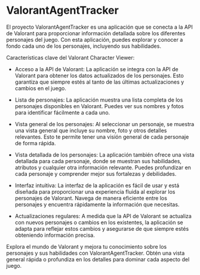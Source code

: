 # ValorantAgentTracker
El proyecto ValorantAgentTracker es una aplicación que se conecta a la API de Valorant para proporcionar información detallada sobre los diferentes personajes del juego. Con esta aplicación, puedes explorar y conocer a fondo cada uno de los personajes, incluyendo sus habilidades.

Características clave del Valorant Character Viewer:

- Acceso a la API de Valorant: La aplicación se integra con la API de Valorant para obtener los datos actualizados de los personajes. Esto garantiza que siempre estés al tanto de las últimas actualizaciones y cambios en el juego.

- Lista de personajes: La aplicación muestra una lista completa de los personajes disponibles en Valorant. Puedes ver sus nombres y fotos para identificar fácilmente a cada uno.

- Vista general de los personajes: Al seleccionar un personaje, se muestra una vista general que incluye su nombre, foto y otros detalles relevantes. Esto te permite tener una visión general de cada personaje de forma rápida.

- Vista detallada de los personajes: La aplicación también ofrece una vista detallada para cada personaje, donde se muestran sus habilidades, atributos y cualquier otra información relevante. Puedes profundizar en cada personaje y comprender mejor sus fortalezas y debilidades.

- Interfaz intuitiva: La interfaz de la aplicación es fácil de usar y está diseñada para proporcionar una experiencia fluida al explorar los personajes de Valorant. Navega de manera eficiente entre los personajes y encuentra rápidamente la información que necesitas.

- Actualizaciones regulares: A medida que la API de Valorant se actualiza con nuevos personajes o cambios en los existentes, la aplicación se adapta para reflejar estos cambios y asegurarse de que siempre estés obteniendo información precisa.

Explora el mundo de Valorant y mejora tu conocimiento sobre los personajes y sus habilidades con ValorantAgentTracker. Obtén una vista general rápida o profundiza en los detalles para dominar cada aspecto del juego.
